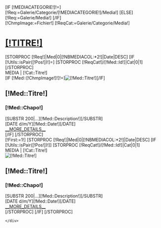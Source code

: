 [IF [!MEDIACATEGORIE!]!=]
	[!Req:=Galerie/Categorie/[!MEDIACATEGORIE!]/Media!]
[ELSE]
	[!Req:=Galerie/Media!]
[/IF]	
[!ChmpImage:=Fichier!]
[!ReqCat:=Galerie/Categorie/Media!]
<div class="[!NOMDIV!]">
   	<div class="container nopadding-left nopadding-right">
 		<h1><a href="/[!Systeme::getMenu([!URLMEDIA!])!]">[!TITRE!]</a></h1>    
		<div class="col-lg-6 col-sm-6 col-xs-12  nopadding-left">
			<div id="myCarouselGalerie1" class="carousel slide vertical">
				<div class="vertical carousel-inner ">
					[STORPROC [!Req!]|Med|0|[!NBMEDIACOL:*2!]|Date|DESC]
						[IF [!Utils::isPair([!Pos!])!]=]
							[STORPROC [!ReqCat!]/[!Med::Id!]|Cat|0|1][/STORPROC]
							<div class="[IF [!Pos!]=1]active [/IF]item">
								<div class="galerie">
									<div class="category">
										<div class="cat-bloc">MEDIA | [!Cat::Titre!]</div>
									</div>
									<div class="produits-inner">
										[IF [!Med::[!ChmpImage!]!]!=]<img class="img-responsive" src="[!Domaine!]/[!Med::[!ChmpImage!]!].mini.[!LARGEURIMAGE!]x[!HAUTEURIMAGE!].jpg" alt="[!Med::Titre!]" />[/IF]
										<div class="BlocCouleur BlocCouleur-[!Cat::Couleur!]">
											<h2>[!Med::Titre!]</h2>
											<h3>[!Med::Chapo!]</h3>
										</div>
										<div class="teaser">
											<div class="texteaser"> 
												[SUBSTR 200|...][!Med::Description!][/SUBSTR]
											</div>
											<div class="teaser-info">
												<div class="date">[DATE d/m/Y][!Med::Date!][/DATE]</div>
												<div class="more-BlocCouleur-[!Cat::Couleur!]"><a href="/[!Systeme::getMenu([!URLMEDIA!])!]/[!Cat::Url!]/Media/[!Med::Url!]">__MORE_DETAILS__</a></div>
											</div>
										</div>
									</div>
								</div>
							</div>
						[/IF]
					[/STORPROC]
				</div>
			</div>
			<div class="nav-prod">
				<a class="next" href="#myCarouselGalerie1" data-slide="next"></a>
			</div>
		</div>
		<div class="col-lg-6 col-sm-6 col-xs-12 hidden-xs nopadding-right">
			<div id="myCarouselGalerie2" class="carousel slide vertical">  
				<div class="vertical carousel-inner ">
					[!First:=1!]
					[STORPROC [!Req!]|Med|0|[!NBMEDIACOL:*2!]|Date|DESC]
						[IF [!Utils::isPair([!Pos!])!]]
							[STORPROC [!ReqCat!]/[!Med::Id!]|Cat|0|1]
							<div class="[IF [!First!]=1]active [!First:=0!][/IF]item">
								<div class="galerie">
									<div class="category">
										<div class="cat-bloc">MEDIA | [!Cat::Titre!]</div>
									</div>
									<div class="produits-inner">
										<img class="img-responsive" src="[!Domaine!]/[!Med::[!ChmpImage!]!].mini.[!LARGEURIMAGE!]x[!HAUTEURIMAGE!].jpg" alt="[!Med::Titre!]"/>
										<div class="BlocCouleur BlocCouleur-[!Cat::Couleur!]">
											<h2>[!Med::Titre!]</h2>
											<h3>[!Med::Chapo!]</h3>
										</div>
										<div class="teaser">
											<div class="texteaser" > 
												[SUBSTR 200|...][!Med::Description!][/SUBSTR]
											</div>
											<div class="teaser-info">
												<div class="date">[DATE d/m/Y][!Med::Date!][/DATE]</div>
												<div class="more-BlocCouleur-[!Cat::Couleur!]"><a href="/[!Systeme::getMenu([!URLMEDIA!])!]/[!Cat::Url!]/Media/[!Med::Url!]">__MORE_DETAILS__</a></div>
											</div>
										</div>
									</div>
								</div>
							</div>
							[/STORPROC]
						[/IF]
					[/STORPROC]
				</div>
			</div>
			<div class="nav-prod">
				<a class="next" href="#myCarouselGalerie2" data-slide="next"></a>
			</div>
		</div>

	</div>
</div>